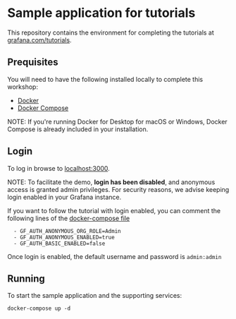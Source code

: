 # Sample application for tutorials

This repository contains the environment for completing the tutorials at [grafana.com/tutorials](https://grafana.com/tutorials).

## Prequisites

You will need to have the following installed locally to complete this workshop:

- [Docker](https://docs.docker.com/install/)
- [Docker Compose](https://docs.docker.com/compose/install/)

NOTE: If you're running Docker for Desktop for macOS or Windows, Docker Compose is already included in your installation.

## Login

To log in browse to [localhost:3000](http://localhost:3000).

NOTE:
To facilitate the demo, **login has been disabled**, and anonymous access is granted admin privileges. For security reasons, we advise keeping login enabled in your Grafana instance.

If you want to follow the tutorial with login enabled, you can comment the following lines of the [docker-compose file](docker-compose.yml)


      - GF_AUTH_ANONYMOUS_ORG_ROLE=Admin 
      - GF_AUTH_ANONYMOUS_ENABLED=true
      - GF_AUTH_BASIC_ENABLED=false


Once login is enabled, the default username and password is `admin:admin`

## Running

To start the sample application and the supporting services:

```
docker-compose up -d
```
